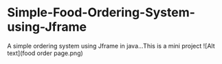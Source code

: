 # Simple-Food-Ordering-System-using-Jframe
A simple ordering system using Jframe in java...This is a mini project
![Alt text](food order page.png)
